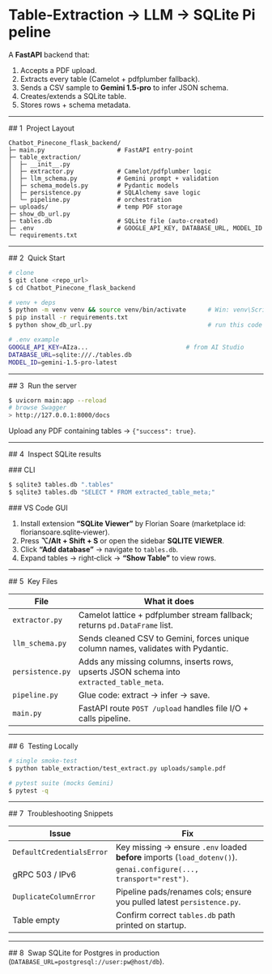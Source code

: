 # Table‑Extraction → LLM → SQLite Pipeline

A **FastAPI** backend that:

1. Accepts a PDF upload.
2. Extracts every table (Camelot + pdfplumber fallback).
3. Sends a CSV sample to **Gemini 1.5‑pro** to infer JSON schema.
4. Creates/extends a SQLite table.
5. Stores rows + schema metadata.

---

\## 1  Project Layout

```
Chatbot_Pinecone_flask_backend/
├─ main.py                    # FastAPI entry‑point
├─ table_extraction/
│  ├─ __init__.py
│  ├─ extractor.py            # Camelot/pdfplumber logic
│  ├─ llm_schema.py           # Gemini prompt + validation
│  ├─ schema_models.py        # Pydantic models
│  ├─ persistence.py          # SQLAlchemy save logic
│  └─ pipeline.py             # orchestration
├─ uploads/                   # temp PDF storage
├─ show_db_url.py
├─ tables.db                  # SQLite file (auto‑created)
├─ .env                       # GOOGLE_API_KEY, DATABASE_URL, MODEL_ID
└─ requirements.txt
```

---

\## 2  Quick Start

```bash
# clone
$ git clone <repo_url>
$ cd Chatbot_Pinecone_flask_backend

# venv + deps
$ python -m venv venv && source venv/bin/activate      # Win: venv\Scripts\activate
$ pip install -r requirements.txt
$ python show_db_url.py                                # run this code to get DATABASE_URL

# .env example
GOOGLE_API_KEY=AIza...                           # from AI Studio
DATABASE_URL=sqlite:///./tables.db
MODEL_ID=gemini-1.5-pro-latest
```

---

\## 3  Run the server

```bash
$ uvicorn main:app --reload
# browse Swagger
> http://127.0.0.1:8000/docs
```

Upload any PDF containing tables → `{"success": true}`.

---

\## 4  Inspect SQLite results

\### CLI

```bash
$ sqlite3 tables.db ".tables"
$ sqlite3 tables.db "SELECT * FROM extracted_table_meta;"
```

\### VS Code GUI

1. Install extension **“SQLite Viewer”** by Florian Soare (marketplace id: floriansoare.sqlite‑viewer).
2. Press **⌥/Alt + Shift + S** or open the sidebar **SQLITE VIEWER**.
3. Click **“Add database”** → navigate to `tables.db`.
4. Expand tables → right‑click → **“Show Table”** to view rows.

---

\## 5  Key Files

| File             | What it does                                                                             |
| ---------------- | ---------------------------------------------------------------------------------------- |
| `extractor.py`   | Camelot lattice + pdfplumber stream fallback; returns `pd.DataFrame` list.               |
| `llm_schema.py`  | Sends cleaned CSV to Gemini, forces unique column names, validates with Pydantic.        |
| `persistence.py` | Adds any missing columns, inserts rows, upserts JSON schema into `extracted_table_meta`. |
| `pipeline.py`    | Glue code: extract → infer → save.                                                       |
| `main.py`        | FastAPI route `POST /upload` handles file I/O + calls pipeline.                          |

---

\## 6  Testing Locally

```bash
# single smoke‑test
$ python table_extraction/test_extract.py uploads/sample.pdf

# pytest suite (mocks Gemini)
$ pytest -q
```

---

\## 7  Troubleshooting Snippets

| Issue                     | Fix                                                                      |
| ------------------------- | ------------------------------------------------------------------------ |
| `DefaultCredentialsError` | Key missing → ensure `.env` loaded **before** imports (`load_dotenv()`). |
| gRPC 503 / IPv6           | `genai.configure(..., transport="rest")`.                                |
| `DuplicateColumnError`    | Pipeline pads/renames cols; ensure you pulled latest `persistence.py`.   |
| Table empty               | Confirm correct `tables.db` path printed on startup.                     |

---

\## 8  Swap SQLite for Postgres in production (`DATABASE_URL=postgresql://user:pw@host/db`).

